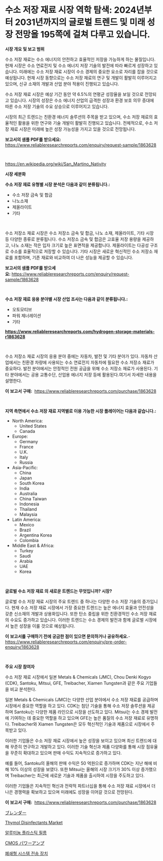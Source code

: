 <p><h1>수소 저장 재료 시장 역학 탐색: 2024년부터 2031년까지의 글로벌 트렌드 및 미래 성장 전망을 195쪽에 걸쳐 다루고 있습니다.</h1></p><p><strong>시장 개요 및 보고 범위</strong></p>
<p><p>수소 저장 재료는 수소 에너지의 안전하고 효율적인 저장을 가능하게 하는 물질입니다. 현재 시장은 수소 연료전지 및 수소 에너지 저장 기술의 발전에 따라 빠르게 성장하고 있습니다. 미래에는 수소 저장 재료 시장이 수소 경제의 중요한 요소로 자리를 잡을 것으로 예상됩니다. 현재 시장 동향으로는 수소 저장 재료의 연구 및 개발이 활발히 이루어지고 있으며, 신규 소재의 개발과 산업 분야 적용이 진행되고 있습니다.</p><p>수소 저장 재료 시장은 예상 기간 동안 약 6.5%의 연평균 성장율을 보일 것으로 전망되고 있습니다. 시장의 성장은 수소 에너지 산업의 급격한 성장과 환경 보호 의무 증대에 따른 수소 저장 기술의 수요 상승으로 이루어지고 있습니다.</p><p>시장의 최근 트렌드는 친환경 에너지 솔루션의 주목을 받고 있으며, 수소 저장 재료의 효율적인 활용을 위한 연구와 기술 개발이 활발히 진행되고 있습니다. 전체적으로, 수소 저장 재료 시장은 미래에 높은 성장 가능성을 가지고 있을 것으로 전망됩니다.</p></p>
<p><strong>보고서의 샘플 PDF를 받으세요:</strong> <a href="https://www.reliableresearchreports.com/enquiry/request-sample/1863628">https://www.reliableresearchreports.com/enquiry/request-sample/1863628</a></p>
<p>&nbsp;</p>
<p><a href="https://en.wikipedia.org/wiki/San_Martino_Nativity">https://en.wikipedia.org/wiki/San_Martino_Nativity</a></p>
<p><strong>시장 세분화</strong></p>
<p><strong>수소 저장 재료 유형별 시장 분석은 다음과 같이 분류됩니다.:</strong></p>
<p><ul><li>수소 저장 금속 및 합금</li><li>나노소재</li><li>제올라이트</li><li>기타</li></ul></p>
<p>&nbsp;</p>
<p><p>수소 저장소 재료 시장은 수소 저장소 금속 및 합금, 나노 소재, 제올라이트, 기타 시장 등 다양한 종류로 분류됩니다. 수소 저장소 금속 및 합금은 고효율 저장 용량을 제공하고, 나노 소재는 작은 입자 크기로 높은 표면적을 제공합니다. 제올라이트는 다공성 구조로 수소를 효율적으로 저장할 수 있습니다. 기타 시장은 새로운 혁신적인 수소 저장소 재료를 포함하며, 기존 재료와 비교하여 더 나은 성능을 제공할 수 있습니다.</p></p>
<p><strong>보고서의 샘플 PDF를 받으세요:</strong>&nbsp;<a href="https://www.reliableresearchreports.com/enquiry/request-sample/1863628">https://www.reliableresearchreports.com/enquiry/request-sample/1863628</a></p>
<p>&nbsp;</p>
<p><strong> 수소 저장 재료 응용 분야별 시장 산업 조사는 다음과 같이 분류됩니다.:</strong></p>
<p><ul><li>오토모티브</li><li>파워 제너레이션</li><li>기타</li></ul></p>
<p><strong><a href="https://www.reliableresearchreports.com/hydrogen-storage-materials-r1863628">https://www.reliableresearchreports.com/hydrogen-storage-materials-r1863628</a></strong></p>
<p>&nbsp;</p>
<p><p>수소 저장소 재료 시장의 응용 분야 중에는 자동차, 발전 및 기타 분야가 있다. 자동차 산업에서는 친환경 차량에 사용되는 수소 연료전지 자동차에 필요한 수소 저장소 재료가 중요하다. 발전 분야에서는 안정적인 전원 공급을 위해 수소 저장소 재료가 사용된다. 기타 분야에서는 공용 교통수단, 산업용 에너지 저장 등에 활용된다.여기서 자세한 내용을 설명한다.</p></p>
<p><strong>이 보고서 구매:</strong>&nbsp; <a href="https://www.reliableresearchreports.com/purchase/1863628">https://www.reliableresearchreports.com/purchase/1863628</a></p>
<p>&nbsp;</p>
<p><strong>지역 측면에서 수소 저장 재료 지역별로 이용 가능한 시장 플레이어는 다음과 같습니다.:</strong></p>
<p><ul>
    <li>
        North America:
        <ul>
            <li>United States</li>
            <li>Canada</li>
        </ul>
    </li>
    <li>
        Europe:
        <ul>
            <li>Germany</li>
            <li>France</li>
            <li>U.K.</li>
            <li>Italy</li>
            <li>Russia</li>
        </ul>
    </li>
    <li>
        Asia-Pacific:
        <ul>
            <li>China</li>
            <li>Japan</li>
            <li>South Korea</li>
            <li>India</li>
            <li>Australia</li>
            <li>China Taiwan</li>
            <li>Indonesia</li>
            <li>Thailand</li>
            <li>Malaysia</li>
        </ul>
    </li>
    <li>
        Latin America:
        <ul>
            <li>Mexico</li>
            <li>Brazil</li>
            <li>Argentina Korea</li>
            <li>Colombia</li>
        </ul>
    </li>
    <li>
        Middle East & Africa:
        <ul>
            <li>Turkey</li>
            <li>Saudi</li>
            <li>Arabia</li>
            <li>UAE</li>
            <li>Korea</li>
        </ul>
    </li>
    </ul></p>
<p>&nbsp;</p>
<p><strong>글로벌 수소 저장 재료 의 새로운 트렌드는 무엇입니까? 시장?</strong></p>
<p><p>글로벌 수소 저장 재료 시장의 주요 트렌드 중 하나는 다양한 수소 저장 기술의 증가입니다. 현재 수소 저장 재료 시장에서 가장 중요한 트렌드는 높은 에너지 효율과 안전성을 갖춘 신소재의 개발과 상용화입니다. 또한 탄소 중립을 위한 친환경적인 수소 저장 재료의 수요도 증가하고 있습니다. 이러한 트렌드는 수소 경제의 발전과 함께 글로벌 시장에서 높은 성장을 이룰 것으로 예상됩니다.</p></p>
<p><strong>이 보고서를 구매하기 전에 궁금한 점이 있으면 문의하거나 공유하세요.</strong>- <a href="https://www.reliableresearchreports.com/enquiry/pre-order-enquiry/1863628">https://www.reliableresearchreports.com/enquiry/pre-order-enquiry/1863628</a></p>
<p>&nbsp;</p>
<p><strong>주요 시장 참여자</strong></p>
<p><p>수소 저장 재료 시장에서 일본 Metals & Chemicals (JMC), Chou Denki Kogyo (CDK), Santoku, Mitsui, GFE, Treibacher, Xiamen Tungsten과 같은 주요 기업들을 비교 분석한다.</p><p>일본 Metals & Chemicals (JMC)는 다양한 산업 분야에서 수소 저장 재료를 공급하며 시장에서 중요한 역할을 하고 있다. CDK는 첨단 기술을 통해 수소 저장 솔루션을 제공하며 Santoku는 다양한 제품 라인으로 시장을 선도하고 있다. Mitsui는 수소 경제 발전에 기여하는 데 중요한 역할을 하고 있으며 GFE는 높은 품질의 수소 저장 재료로 유명하다. Treibacher와 Xiamen Tungsten은 모두 혁신적인 기술과 제품으로 시장에서 주목받고 있다.</p><p>이러한 기업들은 수소 저장 재료 시장에서 높은 성장을 보이고 있으며 최신 트렌드에 대해 꾸준히 연구하고 개발하고 있다. 이러한 기술 혁신과 제품 다양화를 통해 시장 점유율을 꾸준히 확대하고 있으며 판매 수익도 지속적으로 증가하고 있다.</p><p>예를 들어, Santoku의 올해의 판매 수익은 50 억원으로 증가하며 CDK는 지난 해에 비해 10% 이상의 성장을 보였다. 또한 Mitsui는 올해의 시장 크기가 30% 이상 증가했으며 Treibacher는 최근에 새로운 기술과 제품을 출시하여 시장을 주도하고 있다.</p><p>이러한 기업들은 지속적인 혁신과 전략적 파트너십을 통해 수소 저장 재료 시장에서 더 나은 경쟁력을 확보하고 있으며 미래에도 성장을 이어갈 것으로 전망된다.</p></p>
<p><strong>이 보고서 구매:</strong>&nbsp;&nbsp;<a href="https://www.reliableresearchreports.com/purchase/1863628">https://www.reliableresearchreports.com/purchase/1863628</a></p>
<p><p><a href="https://github.com/TerrellConn/Market-Research-Report-List-2/blob/main/808895031841.md">ブレンダー</a></p><p><a href="https://github.com/YashRP12/Market-Research-Report-List-5/blob/main/thymol-disinfectants-market.md">Thymol Disinfectants Market</a></p><p><a href="https://github.com/shampaakter36/Market-Research-Report-List-2/blob/main/117823241493.md">알루미늄 플라스틱 필름</a></p><p><a href="https://medium.com/@sashabeier2023/%E5%B8%82%E5%A0%B4%E4%BA%88%E6%B8%AC-%E3%82%B0%E3%83%AD%E3%83%BC%E3%83%90%E3%83%ABcmos%E3%83%91%E3%83%AF%E3%83%BC%E3%82%A2%E3%83%B3%E3%83%97%E3%81%AE%E3%83%88%E3%83%AC%E3%83%B3%E3%83%89%E3%81%8A%E3%82%88%E3%81%B3%E3%82%A4%E3%83%B3%E3%83%91%E3%82%AF%E3%83%88%E5%88%86%E6%9E%90-2024%E5%B9%B4-2031%E5%B9%B4-%E5%BF%9C%E7%94%A8-%E3%82%B9%E3%83%9E%E3%83%BC%E3%83%88%E3%83%95%E3%82%A9%E3%83%B3-%E6%A9%9F%E8%83%BD%E9%9B%BB%E8%A9%B1-%E6%8E%A5%E7%B6%9A%E3%82%BF%E3%83%96%E3%83%AC%E3%83%83%E3%83%88-%E3%81%9D%E3%81%AE%E4%BB%96-%E3%81%8A%E3%82%88%E3%81%B3%E3%82%BF%E3%82%A4%E3%83%97-gsm-edge-umts-lt-58d219c939d5">CMOS パワーアンプ</a></p><p><a href="https://medium.com/@conradkirrlin76575/2024%EB%85%84%EB%B6%80%ED%84%B0-2031%EB%85%84%EA%B9%8C%EC%A7%80-12-3-%EC%9D%98-cagr%EB%A1%9C-%ED%99%95%EC%9E%A5%EB%90%98%EA%B3%A0-%EC%9E%88%EB%8A%94-%ED%8F%90%EC%87%84-%EC%8B%9C%EC%8A%A4%ED%85%9C-%EC%A0%84%EC%86%A1-%EC%9E%A5%EC%B9%98-%EC%8B%9C%EC%9E%A5-%EA%B7%9C%EB%AA%A8%EC%97%90-%EB%8C%80%ED%95%9C-%ED%86%B5%EC%B0%B0%EB%A0%A5-8baa1bb31c8d">폐쇄형 시스템 전송 장치</a></p></p>